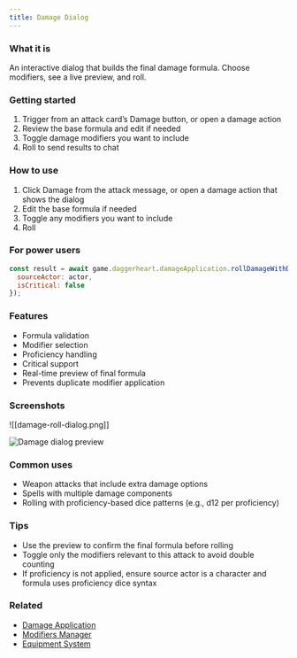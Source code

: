 ```yaml
---
title: Damage Dialog
---
```


### What it is
An interactive dialog that builds the final damage formula. Choose modifiers, see a live preview, and roll.

### Getting started
1. Trigger from an attack card’s Damage button, or open a damage action
2. Review the base formula and edit if needed
3. Toggle damage modifiers you want to include
4. Roll to send results to chat

### How to use
1. Click Damage from the attack message, or open a damage action that shows the dialog
2. Edit the base formula if needed
3. Toggle any modifiers you want to include
4. Roll

### For power users
```javascript
const result = await game.daggerheart.damageApplication.rollDamageWithDialog('d12+2', {
  sourceActor: actor,
  isCritical: false
});
```

### Features
- Formula validation
- Modifier selection
- Proficiency handling
- Critical support
- Real-time preview of final formula
- Prevents duplicate modifier application

### Screenshots
![[damage-roll-dialog.png]]

![Damage dialog preview](https://github.com/user-attachments/assets/d8a68184-517e-4e90-b78c-d19cb2fae187)

### Common uses
- Weapon attacks that include extra damage options
- Spells with multiple damage components
- Rolling with proficiency-based dice patterns (e.g., d12 per proficiency)

### Tips
- Use the preview to confirm the final formula before rolling
- Toggle only the modifiers relevant to this attack to avoid double counting
- If proficiency is not applied, ensure source actor is a character and formula uses proficiency dice syntax

### Related
- [Damage Application](./damage-application.md)
- [Modifiers Manager](../../mechanics/modifiers-manager.md)
- [Equipment System](../../mechanics/equipment-system.md)

